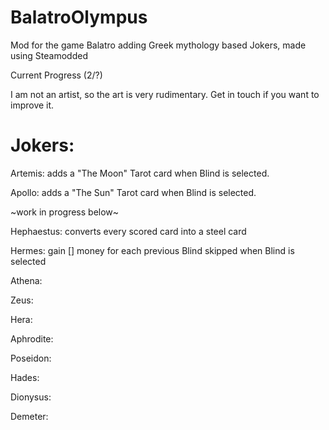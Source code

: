 # BalatroOlympus
Mod for the game Balatro adding Greek mythology based Jokers, made using Steamodded

Current Progress (2/?)

I am not an artist, so the art is very rudimentary. Get in touch if you want to improve it.

# Jokers:
Artemis: adds a "The Moon" Tarot card when Blind is selected.

Apollo: adds a "The Sun" Tarot card when Blind is selected.

~work in progress below~

Hephaestus: converts every scored card into a steel card

Hermes: gain [] money for each previous Blind skipped when Blind is selected

Athena: 

Zeus:

Hera:

Aphrodite:

Poseidon:

Hades:

Dionysus:

Demeter:
